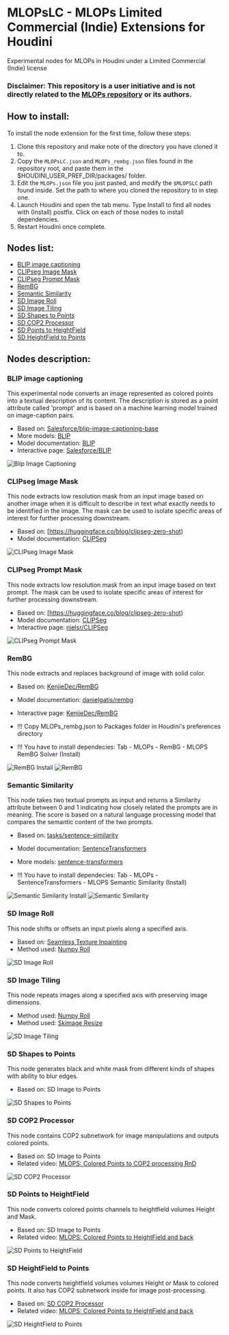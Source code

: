 # MLOPsLC - MLOPs Limited Commercial (Indie) Extensions for Houdini
 Experimental nodes for MLOPs in Houdini under a Limited Commercial (Indie) license
### Disclaimer: This repository is a user initiative and is not directly related to the [MLOPs repository](https://github.com/Bismuth-Consultancy-BV/MLOPs) or its authors.
 
 ## How to install:
 To install the node extension for the first time, follow these steps:
1. Clone this repository and make note of the directory you have cloned it to.
2. Copy the `MLOPsLC.json` and `MLOPs_rembg.json` files found in the repository root, and paste them in the $HOUDINI_USER_PREF_DIR/packages/ folder.
3. Edit the `MLOPs.json` file you just pasted, and modify the `$MLOPSLC` path found inside. Set the path to where you cloned the repository to in step one.
4. Launch Houdini and open the tab menu. Type Install to find all nodes with (Install) postfix. Click on each of those nodes to install dependencies. 
5. Restart Houdini once complete.
 
 ## Nodes list:
- [BLIP image captioning](#blip-image-captioning)
- [CLIPseg Image Mask](#clipseg-image-mask)
- [CLIPseg Prompt Mask](#clipseg-prompt-mask)
- [RemBG](#rembg)
- [Semantic Similarity](#semantic-similarity)
- [SD Image Roll](#sd-image-roll)
- [SD Image Tiling](#sd-image-tiling)
- [SD Shapes to Points](#sd-shapes-to-points)
- [SD COP2 Processor](#sd-cop2-processor)
- [SD Points to HeightField](#sd-points-to-heightfield)
- [SD HeightField to Points](#sd-heightfield-to-points)


 
 ## Nodes description:
 ### BLIP image captioning
This experimental node converts an image represented as colored points into a textual description of its content. The description is stored as a point attribute called 'prompt' and is based on a machine learning model trained on image-caption pairs.

- Based on: [Salesforce/blip-image-captioning-base](https://huggingface.co/Salesforce/blip-image-captioning-base)
- More models: [BLIP](https://huggingface.co/models?other=blip)
- Model documentation: [BLIP](https://huggingface.co/docs/transformers/model_doc/blip)
- Interactive page: [Salesforce/BLIP](https://huggingface.co/spaces/Salesforce/BLIP)

![Blip Image Captioning](/help/images/screenshot_BLIP_image_captioning.png)

### CLIPseg Image Mask
This node extracts low resolution mask from an input image based on another image when it is difficult to describe in text what exactly needs to be identified in the image. The mask can be used to isolate specific areas of interest for further processing downstream. 

- Based on: [https://huggingface.co/blog/clipseg-zero-shot)
- Model documentation: [CLIPSeg](https://huggingface.co/docs/transformers/main/en/model_doc/clipseg)

![CLIPseg Image Mask](/help/images/screenshot_CLIPSeg_image_mask.png)

### CLIPseg Prompt Mask
This node extracts low resolution mask from an input image based on text prompt. The mask can be used to isolate specific areas of interest for further processing downstream. 

- Based on: [https://huggingface.co/blog/clipseg-zero-shot)
- Model documentation: [CLIPSeg](https://huggingface.co/docs/transformers/main/en/model_doc/clipseg)
- Interactive page: [nielsr/CLIPSeg](https://huggingface.co/spaces/nielsr/CLIPSeg)

![CLIPseg Prompt Mask](/help/images/screenshot_CLIPSeg_prompt_mask.png)

### RemBG
This node extracts and replaces background of image with solid color. 

- Based on: [KenjieDec/RemBG](https://huggingface.co/spaces/nielsr/CLIPSeg/tree/main)
- Model documentation: [danielgatis/rembg](https://github.com/danielgatis/rembg)
- Interactive page: [KenjieDec/RemBG](https://huggingface.co/spaces/KenjieDec/RemBG)

- !!! Copy MLOPs_rembg.json to Packages folder in Houdini's preferences directory
- !!! You have to install dependecies: Tab - MLOPs - RemBG - MLOPS RemBG Solver (Install)

![RemBG Install](/help/images/screenshot_RemBG_install.png)
![RemBG](/help/images/screenshot_RemBG.png)

### Semantic Similarity
This node takes two textual prompts as input and returns a Similarity attribute between 0 and 1 indicating how closely related the prompts are in meaning. The score is based on a natural language processing model that compares the semantic content of the two prompts. 

- Based on: [tasks/sentence-similarity](https://huggingface.co/tasks/sentence-similarity)
- Model documentation: [SentenceTransformers ](https://www.sbert.net/)
- More models: [sentence-transformers](https://huggingface.co/models?library=sentence-transformers&pipeline_tag=sentence-similarity&sort=downloads)

- !!! You have to install dependecies: Tab - MLOPs - SentenceTransformers  - MLOPS Semantic Similarity (Install)

![Semantic Similarity Install](/help/images/screenshot_ST_semantic_similarity_install.png)
![Semantic Similarity](/help/images/screenshot_ST_semantic_similarity.png)

### SD Image Roll
This node shifts or offsets an input pixels along a specified axis.

- Based on: [Seamless Texture Inpainting](https://colab.research.google.com/drive/14gt9Z1wqQRS8jVfzJA1K9_PAYlXUAFrR?usp=sharing#scrollTo=WU3fAHi8DIhg)
- Method used: [Numpy Roll](https://numpy.org/doc/stable/reference/generated/numpy.roll.html)

![SD Image Roll](/help/images/screenshot_SD_image_roll.png)

### SD Image Tiling
This node repeats images along a specified axis with preserving image dimensions.

- Method used: [Numpy Roll](https://numpy.org/doc/stable/reference/generated/numpy.tile.html)
- Method used: [Skimage Resize](https://scikit-image.org/docs/stable/auto_examples/transform/plot_rescale.html)


![SD Image Tiling](/help/images/screenshot_SD_image_tiling.png)


### SD Shapes to Points
This node generates black and white mask from different kinds of shapes with ability to blur edges.

- Based on: SD Image to Points

![SD Shapes to Points](/help/images/screenshot_SD_shapes_to_points.png)

### SD COP2 Processor
This node contains COP2 subnetwork for image manipulations and outputs colored points.

- Based on: SD Image to Points
- Related video: [MLOPS: Colored Points to COP2 processing RnD](https://www.youtube.com/watch?v=SPaTTOSuEeg)

![SD COP2 Processor](/help/images/screenshot_SD_cop2_processor.png)

### SD Points to HeightField
This node converts colored points channels to heightfield volumes Height and Mask.

- Based on: SD Image to Points
- Related video: [MLOPS: Colored Points to HeightField and back](https://www.youtube.com/watch?v=5dN0aB3yBpY)

![SD Points to HeightField](/help/images/screenshot_points_to_heightfield.png)

### SD HeightField to Points
This node converts heightfield volumes volumes Height or Mask to colored points. It also has COP2 subnetwork inside for image post-processing.

- Based on: [SD COP2 Processor](#sd-cop2-processor)
- Related video: [MLOPS: Colored Points to HeightField and back](https://www.youtube.com/watch?v=5dN0aB3yBpY)

![SD HeightField to Points](/help/images/screenshot_heightfield_to_points.png)
